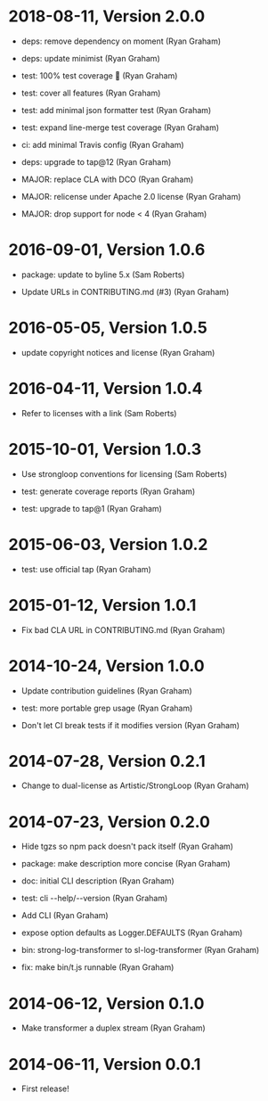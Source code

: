 2018-08-11, Version 2.0.0
=========================

 * deps: remove dependency on moment (Ryan Graham)

 * deps: update minimist (Ryan Graham)

 * test: 100% test coverage :tada: (Ryan Graham)

 * test: cover all features (Ryan Graham)

 * test: add minimal json formatter test (Ryan Graham)

 * test: expand line-merge test coverage (Ryan Graham)

 * ci: add minimal Travis config (Ryan Graham)

 * deps: upgrade to tap@12 (Ryan Graham)

 * MAJOR: replace CLA with DCO (Ryan Graham)

 * MAJOR: relicense under Apache 2.0 license (Ryan Graham)

 * MAJOR: drop support for node < 4 (Ryan Graham)


2016-09-01, Version 1.0.6
=========================

 * package: update to byline 5.x (Sam Roberts)

 * Update URLs in CONTRIBUTING.md (#3) (Ryan Graham)


2016-05-05, Version 1.0.5
=========================

 * update copyright notices and license (Ryan Graham)


2016-04-11, Version 1.0.4
=========================

 * Refer to licenses with a link (Sam Roberts)


2015-10-01, Version 1.0.3
=========================

 * Use strongloop conventions for licensing (Sam Roberts)

 * test: generate coverage reports (Ryan Graham)

 * test: upgrade to tap@1 (Ryan Graham)


2015-06-03, Version 1.0.2
=========================

 * test: use official tap (Ryan Graham)


2015-01-12, Version 1.0.1
=========================

 * Fix bad CLA URL in CONTRIBUTING.md (Ryan Graham)


2014-10-24, Version 1.0.0
=========================

 * Update contribution guidelines (Ryan Graham)

 * test: more portable grep usage (Ryan Graham)

 * Don't let CI break tests if it modifies version (Ryan Graham)


2014-07-28, Version 0.2.1
=========================

 * Change to dual-license as Artistic/StrongLoop (Ryan Graham)


2014-07-23, Version 0.2.0
=========================

 * Hide tgzs so npm pack doesn't pack itself (Ryan Graham)

 * package: make description more concise (Ryan Graham)

 * doc: initial CLI description (Ryan Graham)

 * test: cli --help/--version (Ryan Graham)

 * Add CLI (Ryan Graham)

 * expose option defaults as Logger.DEFAULTS (Ryan Graham)

 * bin: strong-log-transformer to sl-log-transformer (Ryan Graham)

 * fix: make bin/t.js runnable (Ryan Graham)


2014-06-12, Version 0.1.0
=========================

 * Make transformer a duplex stream (Ryan Graham)


2014-06-11, Version 0.0.1
=========================

 * First release!
